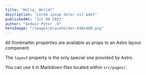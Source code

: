 ```yaml
---
title: "Hello, World!"
description: "Lorem ipsum dolor sit amet"
publishedAt: "Jul 08 2022"
author: "Godwin Peter .O"
heroImage: "/images/placeholder-640x480.png"
---
```


All frontmatter properties are available as props to an Astro layout component.

The `layout` property is the only special one provided by Astro.

You can use it in Markdown files located within `src/pages/`.
